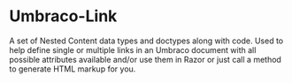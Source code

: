 # Umbraco-Link
A set of Nested Content data types and doctypes along with code. Used to help define single or multiple links in an Umbraco document with all possible attributes available and/or use them in Razor or just call a method to generate HTML markup for you.
